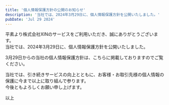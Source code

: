 ```yaml
---
title: '個人情報保護方針の公開のお知らせ'
description: '当社では、2024年3月29日に、個人情報保護方針を公開いたしました。'
pubDate: 'Jul 29 2024'
---
```


平素より株式会社XINのサービスをご利用いただき、誠にありがとうございます。  
当社では、2024年3月29日に、個人情報保護方針を公開いたしました。  
  
3月29日からの当社の個人情報保護方針は、こちらに掲載しておりますのでご覧ください。  
  
当社では、引き続きサービスの向上とともに、お客様・お取引先様の個人情報の保護に今まで以上に取り組んで参ります。  
今後ともよろしくお願い申し上げます。

<div class="end">以上</div>